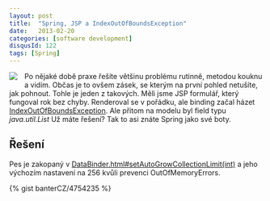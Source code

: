 ```yaml
---
layout: post
title:  "Spring, JSP a IndexOutOfBoundsException"
date:   2013-02-20
categories: [software development]
disqusId: 122
tags: [Spring]
---
```

<div style="float: left; margin: 0 1em 1em 0; text-align: center;"><img src="https://docs.spring.io/images/spring_green_on_white_160x90.png" /></div>Po nějaké době praxe řešíte většinu problému rutinně, metodou kouknu a vidím. Občas je to ovšem zásek, se kterým na první pohled netušíte, jak pohnout. Tohle je jeden z takových. Měli jsme JSP formulář, který fungoval rok bez chyby. Renderoval se v pořádku, ale binding začal házet <a href="http://docs.oracle.com/javase/6/docs/api/java/lang/IndexOutOfBoundsException.html">IndexOutOfBoundsException</a>. Ale přitom na modelu byl field typu <i>java.util.List</i> Už máte řešení? Tak to asi znáte Spring jako své boty.
<!--more-->

Řešení
------
Pes je zakopaný v <a href="http://static.springsource.org/spring/docs/3.0.x/api/org/springframework/validation/DataBinder.html#setAutoGrowCollectionLimit(int)">DataBinder.html#setAutoGrowCollectionLimit(int)</a> a jeho výchozím nastavení na 256 kvůli prevenci OutOfMemoryErrors.

{% gist banterCZ/4754235 %}